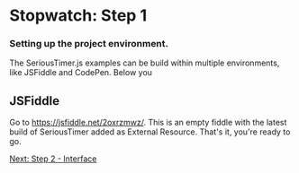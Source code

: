 # Stopwatch: Step 1
### Setting up the project environment.

The SeriousTimer.js examples can be build within multiple environments, like JSFiddle and CodePen. Below you 

## JSFiddle
Go to https://jsfiddle.net/2oxrzmwz/. This is an empty fiddle with the latest build of SeriousTimer added as External Resource. That's it, you're ready to go.

[Next: Step 2 - Interface][step_2]

[step_2]: Step%202%20-%20Interface.md
